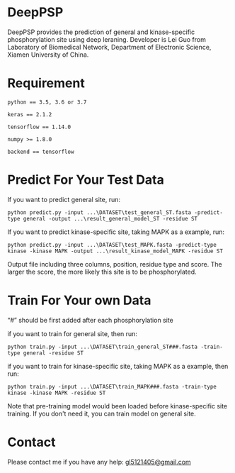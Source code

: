 # DeepPSP

DeepPSP provides the prediction of general and kinase-specific phosphorylation site using deep leraning. Developer is Lei Guo from Laboratory of Biomedical Network, Department of Electronic Science, Xiamen University of China.

# Requirement

    python == 3.5, 3.6 or 3.7
    
    keras == 2.1.2
    
    tensorflow == 1.14.0

    numpy >= 1.8.0

    backend == tensorflow

# Predict For Your Test Data

If you want to predict general site, run:

    python predict.py -input ...\DATASET\test_general_ST.fasta -predict-type general -output ...\result_general_model_ST -residue ST
    
If you want to predict kinase-specific site, taking MAPK as a example, run:

    python predict.py -input ...\DATASET\test_MAPK.fasta -predict-type kinase -kinase MAPK -output ...\result_kinase_model_MAPK -residue ST
 
 Output file including three columns, position, residue type and score. The larger the score, the more likely this site is to be phosphorylated.

# Train For Your own Data

“#” should be first added after each phosphorylation site

if you want to train for general site, then run:

    python train.py -input ...\DATASET\train_general_ST###.fasta -train-type general -residue ST   

if you want to train for kinase-specific site, taking MAPK as a example, then run:

    python train.py -input ...\DATASET\train_MAPK###.fasta -train-type kinase -kinase MAPK -residue ST   

Note that pre-training model would been loaded before kinase-specific site training. If you don't need it, you can train model on general site. 
    
# Contact

Please contact me if you have any help: gl5121405@gmail.com
